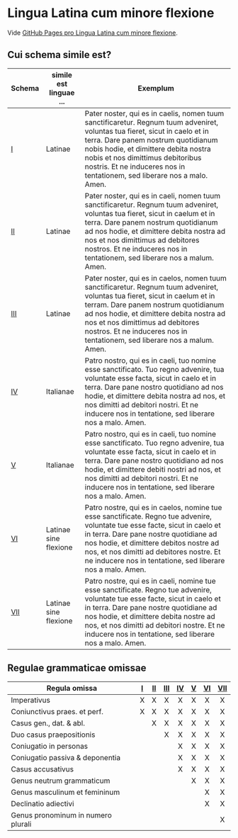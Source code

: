 # Lingua Latina cum minore flexione

Vide [GitHub Pages pro Lingua Latina cum minore flexione](https://bonachanco.github.io/lingua-latina-cum-minore-flexione/).

## Cui schema simile est?

| Schema           | simile est linguae ...  | Exemplum           |
|------------------|-------------------------|--------------------|
| [I](Schema-I)  | Latinae | Pater noster, qui es in caelis, nomen tuum sanctificaretur. Regnum tuum adveniret, voluntas tua fieret, sicut in caelo et in terra. Dare panem nostrum quotidianum nobis hodie, et dimittere debita nostra nobis et nos dimittimus debitoribus nostris. Et ne induceres nos in tentationem, sed liberare nos a malo. Amen. |
| [II](Schema-II) | Latinae | Pater noster, qui es in caeli, nomen tuum sanctificaretur. Regnum tuum adveniret, voluntas tua fieret, sicut in caelum et in terra. Dare panem nostrum quotidianum ad nos hodie, et dimittere debita nostra ad nos et nos dimittimus ad debitores nostros. Et ne induceres nos in tentationem, sed liberare nos a malum. Amen. |
| [III](Schema-III) | Latinae | Pater noster, qui es in caelos, nomen tuum sanctificaretur. Regnum tuum adveniret, voluntas tua fieret, sicut in caelum et in terram. Dare panem nostrum quotidianum ad nos hodie, et dimittere debita nostra ad nos et nos dimittimus ad debitores nostros. Et ne induceres nos in tentationem, sed liberare nos a malum. Amen. |
| [IV](Schema-IV) | Italianae | Patro nostro, qui es in caeli, tuo nomine esse sanctificato. Tuo regno advenire, tua voluntate esse facta, sicut in caelo et in terra. Dare pane nostro quotidiano ad nos hodie, et dimittere debita nostra ad nos, et nos dimitti ad debitori nostri. Et ne inducere nos in tentatione, sed liberare nos a malo. Amen. |
| [V](Schema-V) |  Italianae | Patro nostro, qui es in caeli, tuo nomine esse sanctificato. Tuo regno advenire, tua voluntate esse facta, sicut in caelo et in terra. Dare pane nostro quotidiano ad nos hodie, et dimittere debiti nostri ad nos, et nos dimitti ad debitori nostri. Et ne inducere nos in tentatione, sed liberare nos a malo. Amen. |
| [VI](Schema-VI) |  Latinae sine flexione | Patro nostre, qui es in caelos, nomine tue esse sanctificate. Regno tue advenire, voluntate tue esse facte, sicut in caelo et in terra. Dare pane nostre quotidiane ad nos hodie, et dimittere debitos nostre ad nos, et nos dimitti ad debitores nostre. Et ne inducere nos in tentatione, sed liberare nos a malo. Amen. |
| [VII](Schema-VII) | Latinae sine flexione | Patro nostre, qui es in caeli, nomine tue esse sanctificate. Regno tue advenire, voluntate tue esse facte, sicut in caelo et in terra. Dare pane nostre quotidiane ad nos hodie, et dimittere debita nostre ad nos, et nos dimitti ad debitori nostre. Et ne inducere nos in tentatione, sed liberare nos a malo. Amen. |

## Regulae grammaticae omissae

| Regula omissa | [I](Schema-I.md) | [II](Schema-II.md) | [III](Schema-III.md) | [IV](Schema-IV.md) | [V](Schema-V.md) | [VI](Schema-VI.md) | [VII](Schema-VII.md) |
|-----------------------------------------|:-----:|:-:|:--:|:---:|:--:|:-:|:--:|
| Imperativus                             | X     | X | X  | X   | X  | X | X  |
| Coniunctivus praes. et perf.            | X     | X | X  | X   | X  | X | X  |
| Casus gen., dat. & abl.                 |       | X | X  | X   | X  | X | X  |
| Duo casus praepositionis                |       |   | X  | X   | X  | X | X  |
| Coniugatio in personas                  |       |   |    | X   | X  | X | X  |
| Coniugatio passiva & deponentia         |       |   |    | X   | X  | X | X  |
| Casus accusativus                       |       |   |    | X   | X  | X | X  |
| Genus neutrum grammaticum               |       |   |    |     | X  | X | X  |
| Genus masculinum et femininum           |       |   |    |     |    | X | X  |
| Declinatio adiectivi                    |       |   |    |     |    | X | X  |
| Genus pronominum in numero plurali      |       |   |    |     |    |   | X  |